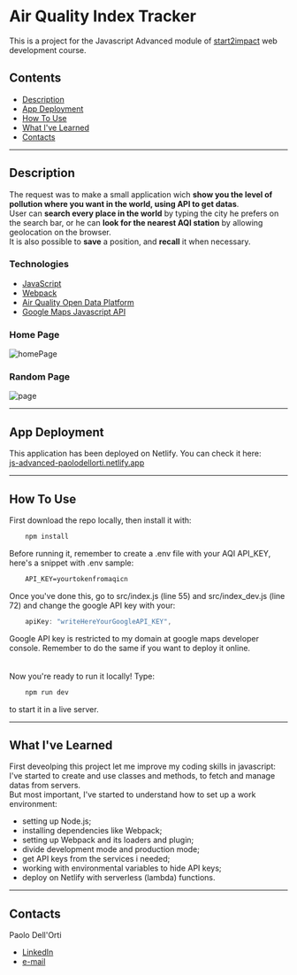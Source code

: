 # Air Quality Index Tracker
This is a project for the Javascript Advanced module of [start2impact](https://www.start2impact.it/) web development course.
<br>
## Contents
- [Description](#description)
- [App Deployment](#app-deployment)
- [How To Use](#how-to-use)
- [What I've Learned](#what-ive-learned)
- [Contacts](#contacts)

---

## Description
The request was to make a small application wich **show you the level of pollution where you want in the world, using API to get datas**.
<br>
User can **search every place in the world** by typing the city he prefers on the search bar, or he can **look for the nearest AQI station** by allowing geolocation on the browser.
<br>
It is also possible to **save** a position, and **recall** it when necessary.
<br>
### Technologies
- [JavaScript](https://javascript.info)
- [Webpack](https://webpack.js.org)
- [Air Quality Open Data Platform](https://aqicn.org/data-platform/token/#/)
- [Google Maps Javascript API](https://developers.google.com/maps/documentation/javascript/overview?hl=it)
### Home Page
![homePage](https://user-images.githubusercontent.com/84512004/139426752-e70caabd-6d8a-43ae-8bcd-36ef56b6ddb3.png)
### Random Page
![page](https://user-images.githubusercontent.com/84512004/139426855-53d6674f-dfb2-4e64-8ab2-399f67d299ef.png)

---

## App Deployment
This application has been deployed on Netlify. You can check it here:<br>
[js-advanced-paolodellorti.netlify.app](https://js-advanced-paolodellorti.netlify.app/)

---

## How To Use
First download the repo locally, then install it with:

```javascript
	npm install
```

Before running it, remember to create a .env file with your AQI API_KEY, here's a snippet with .env sample:

```html
    API_KEY=yourtokenfromaqicn
```

Once you've done this, go to src/index.js (line 55) and src/index_dev.js (line 72) and change the google API key with your:

```javascript
	apiKey: "writeHereYourGoogleAPI_KEY",
```
Google API key is restricted to my domain at google maps developer console. Remember to do the same if you want to deploy it online.
<br><br><br>
Now you're ready to run it locally! Type:

```javascript
	npm run dev
```

to start it in a live server.

---

## What I've Learned
First deveolping this project let me improve my coding skills in javascript: <br>
I've started to create and use classes and methods, to fetch and manage datas from servers.
<br>
But most important, I've started to understand how to set up a work environment:
- setting up Node.js;
- installing dependencies like Webpack;
- setting up Webpack and its loaders and plugin;
- divide development mode and production mode;
- get API keys from the services i needed;
- working with environmental variables to hide API keys;
- deploy on Netlify with serverless (lambda) functions.

---

## Contacts

Paolo Dell'Orti

- [LinkedIn](https://www.linkedin.com/in/paolo-dell-orti/)
- [e-mail](mailto:paolodellorti@gmail.com?subject=[GitHub])
